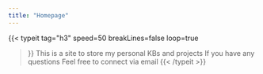 ```yaml
---
title: "Homepage"
---
```


{{< typeit 
  tag="h3"
  speed=50
  breakLines=false
  loop=true
>}}
This is a site to store my personal KBs and projects
If you have any questions
Feel free to connect via email
{{< /typeit >}}